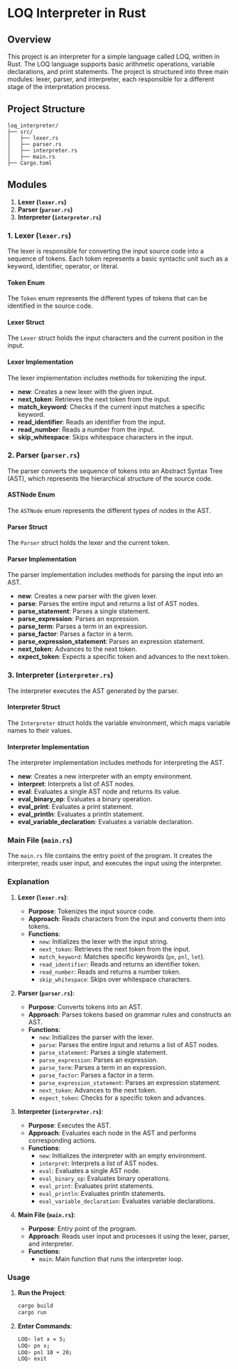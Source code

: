 # LOQ Interpreter in Rust

## Overview

This project is an interpreter for a simple language called LOQ, written in Rust. The LOQ language supports basic arithmetic operations, variable declarations, and print statements. The project is structured into three main modules: lexer, parser, and interpreter, each responsible for a different stage of the interpretation process.

## Project Structure

```
loq_interpreter/
├── src/
│   ├── lexer.rs
│   ├── parser.rs
│   ├── interpreter.rs
│   ├── main.rs
├── Cargo.toml
```

## Modules

1. **Lexer (`lexer.rs`)**
2. **Parser (`parser.rs`)**
3. **Interpreter (`interpreter.rs`)**

### 1. Lexer (`lexer.rs`)

The lexer is responsible for converting the input source code into a sequence of tokens. Each token represents a basic syntactic unit such as a keyword, identifier, operator, or literal.

#### Token Enum

The `Token` enum represents the different types of tokens that can be identified in the source code.

#### Lexer Struct

The `Lexer` struct holds the input characters and the current position in the input.

#### Lexer Implementation

The lexer implementation includes methods for tokenizing the input.

- **new**: Creates a new lexer with the given input.
- **next_token**: Retrieves the next token from the input.
- **match_keyword**: Checks if the current input matches a specific keyword.
- **read_identifier**: Reads an identifier from the input.
- **read_number**: Reads a number from the input.
- **skip_whitespace**: Skips whitespace characters in the input.

### 2. Parser (`parser.rs`)

The parser converts the sequence of tokens into an Abstract Syntax Tree (AST), which represents the hierarchical structure of the source code.

#### ASTNode Enum

The `ASTNode` enum represents the different types of nodes in the AST.

#### Parser Struct

The `Parser` struct holds the lexer and the current token.

#### Parser Implementation

The parser implementation includes methods for parsing the input into an AST.

- **new**: Creates a new parser with the given lexer.
- **parse**: Parses the entire input and returns a list of AST nodes.
- **parse_statement**: Parses a single statement.
- **parse_expression**: Parses an expression.
- **parse_term**: Parses a term in an expression.
- **parse_factor**: Parses a factor in a term.
- **parse_expression_statement**: Parses an expression statement.
- **next_token**: Advances to the next token.
- **expect_token**: Expects a specific token and advances to the next token.

### 3. Interpreter (`interpreter.rs`)

The interpreter executes the AST generated by the parser.

#### Interpreter Struct

The `Interpreter` struct holds the variable environment, which maps variable names to their values.

#### Interpreter Implementation

The interpreter implementation includes methods for interpreting the AST.

- **new**: Creates a new interpreter with an empty environment.
- **interpret**: Interprets a list of AST nodes.
- **eval**: Evaluates a single AST node and returns its value.
- **eval_binary_op**: Evaluates a binary operation.
- **eval_print**: Evaluates a print statement.
- **eval_println**: Evaluates a println statement.
- **eval_variable_declaration**: Evaluates a variable declaration.

### Main File (`main.rs`)

The `main.rs` file contains the entry point of the program. It creates the interpreter, reads user input, and executes the input using the interpreter.

### Explanation

1. **Lexer (`lexer.rs`)**:
    - **Purpose**: Tokenizes the input source code.
    - **Approach**: Reads characters from the input and converts them into tokens.
    - **Functions**:
        - `new`: Initializes the lexer with the input string.
        - `next_token`: Retrieves the next token from the input.
        - `match_keyword`: Matches specific keywords (`pn`, `pnl`, `let`).
        - `read_identifier`: Reads and returns an identifier token.
        - `read_number`: Reads and returns a number token.
        - `skip_whitespace`: Skips over whitespace characters.

2. **Parser (`parser.rs`)**:
    - **Purpose**: Converts tokens into an AST.
    - **Approach**: Parses tokens based on grammar rules and constructs an AST.
    - **Functions**:
        - `new`: Initializes the parser with the lexer.
        - `parse`: Parses the entire input and returns a list of AST nodes.
        - `parse_statement`: Parses a single statement.
        - `parse_expression`: Parses an expression.
        - `parse_term`: Parses a term in an expression.
        - `parse_factor`: Parses a factor in a term.
        - `parse_expression_statement`: Parses an expression statement.
        - `next_token`: Advances to the next token.
        - `expect_token`: Checks for a specific token and advances.

3. **Interpreter (`interpreter.rs`)**:
    - **Purpose**: Executes the AST.
    - **Approach**: Evaluates each node in the AST and performs corresponding actions.
    - **Functions**:
        - `new`: Initializes the interpreter with an empty environment.
        - `interpret`: Interprets a list of AST nodes.
        - `eval`: Evaluates a single AST node.
        - `eval_binary_op`: Evaluates binary operations.
        - `eval_print`: Evaluates print statements.
        - `eval_println`: Evaluates println statements.
        - `eval_variable_declaration`: Evaluates variable declarations.

4. **Main File (`main.rs`)**:
    - **Purpose**: Entry point of the program.
    - **Approach**: Reads user input and processes it using the lexer, parser, and interpreter.
    - **Functions**:
        - `main`: Main function that runs the interpreter loop.

### Usage

1. **Run the Project**:

   ```sh
   cargo build
   cargo run
   ```

2. **Enter Commands**:

   ```sh
   LOQ> let x = 5;
   LOQ> pn x;
   LOQ> pnl 10 + 20;
   LOQ> exit
   ```